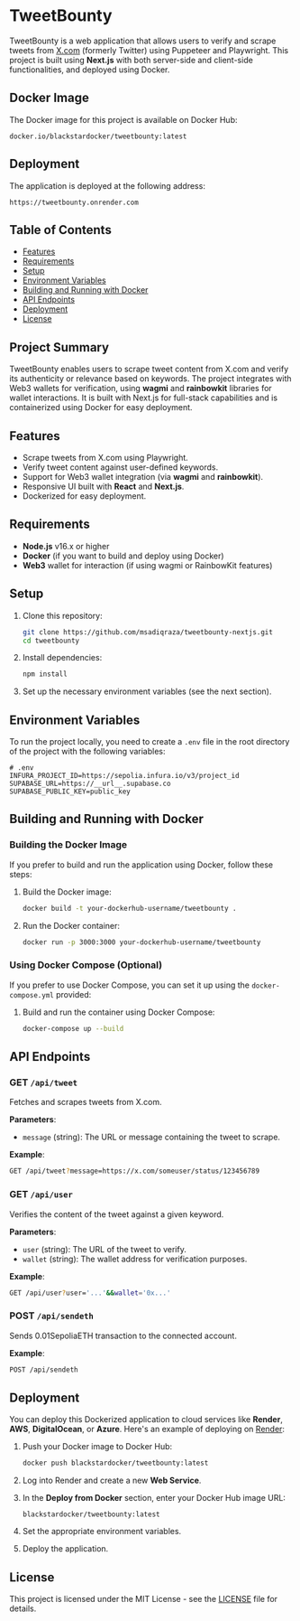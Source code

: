 # TweetBounty

TweetBounty is a web application that allows users to verify and scrape tweets from [X.com](https://x.com) (formerly Twitter) using Puppeteer and Playwright. This project is built using **Next.js** with both server-side and client-side functionalities, and deployed using Docker.

## Docker Image

The Docker image for this project is available on Docker Hub:

```text
docker.io/blackstardocker/tweetbounty:latest
```

## Deployment

The application is deployed at the following address:

```text
https://tweetbounty.onrender.com
```

## Table of Contents
- [Features](#features)
- [Requirements](#requirements)
- [Setup](#setup)
- [Environment Variables](#environment-variables)
- [Building and Running with Docker](#building-and-running-with-docker)
- [API Endpoints](#api-endpoints)
- [Deployment](#deployment)
- [License](#license)

## Project Summary

TweetBounty enables users to scrape tweet content from X.com and verify its authenticity or relevance based on keywords. The project integrates with Web3 wallets for verification, using **wagmi** and **rainbowkit** libraries for wallet interactions. It is built with Next.js for full-stack capabilities and is containerized using Docker for easy deployment.

## Features

- Scrape tweets from X.com using Playwright.
- Verify tweet content against user-defined keywords.
- Support for Web3 wallet integration (via **wagmi** and **rainbowkit**).
- Responsive UI built with **React** and **Next.js**.
- Dockerized for easy deployment.

## Requirements

- **Node.js** v16.x or higher
- **Docker** (if you want to build and deploy using Docker)
- **Web3** wallet for interaction (if using wagmi or RainbowKit features)

## Setup

1. Clone this repository:

    ```bash
    git clone https://github.com/msadiqraza/tweetbounty-nextjs.git
    cd tweetbounty
    ```

2. Install dependencies:

    ```bash
    npm install
    ```

3. Set up the necessary environment variables (see the next section).

## Environment Variables

To run the project locally, you need to create a `.env` file in the root directory of the project with the following variables:

```env
# .env
INFURA_PROJECT_ID=https://sepolia.infura.io/v3/project_id
SUPABASE_URL=https://__url__.supabase.co
SUPABASE_PUBLIC_KEY=public_key

```

## Building and Running with Docker

### Building the Docker Image

If you prefer to build and run the application using Docker, follow these steps:

1. Build the Docker image:

    ```bash
    docker build -t your-dockerhub-username/tweetbounty .
    ```

2. Run the Docker container:

    ```bash
    docker run -p 3000:3000 your-dockerhub-username/tweetbounty
    ```

### Using Docker Compose (Optional)

If you prefer to use Docker Compose, you can set it up using the `docker-compose.yml` provided:

1. Build and run the container using Docker Compose:

    ```bash
    docker-compose up --build
    ```

## API Endpoints

### GET `/api/tweet`

Fetches and scrapes tweets from X.com.

**Parameters**:
- `message` (string): The URL or message containing the tweet to scrape.

**Example**:

```bash
GET /api/tweet?message=https://x.com/someuser/status/123456789
```

### GET `/api/user`

Verifies the content of the tweet against a given keyword.

**Parameters**:
- `user` (string): The URL of the tweet to verify.
- `wallet` (string): The wallet address for verification purposes.

**Example**:

```bash
GET /api/user?user='...'&&wallet='0x...'
```

### POST `/api/sendeth`

Sends 0.01SepoliaETH transaction to the connected account.

**Example**:

```bash
POST /api/sendeth
```

## Deployment

You can deploy this Dockerized application to cloud services like **Render**, **AWS**, **DigitalOcean**, or **Azure**. Here's an example of deploying on [Render](https://render.com):

1. Push your Docker image to Docker Hub:

    ```bash
    docker push blackstardocker/tweetbounty:latest
    ```

2. Log into Render and create a new **Web Service**.
3. In the **Deploy from Docker** section, enter your Docker Hub image URL:

    ```text
    blackstardocker/tweetbounty:latest
    ```

4. Set the appropriate environment variables.
5. Deploy the application.

## License

This project is licensed under the MIT License - see the [LICENSE](LICENSE) file for details.
```
